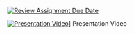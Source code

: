 [![Review Assignment Due Date](https://classroom.github.com/assets/deadline-readme-button-24ddc0f5d75046c5622901739e7c5dd533143b0c8e959d652212380cedb1ea36.svg)](https://classroom.github.com/a/xLFwbfXt)

[![Presentation Video](![image](https://github.com/cis-famu/design-project-halftime/assets/51967332/11a5c7cc-2be6-41fe-a10c-a71de393c5ba)
)](https://youtu.be/nlA5NwtUax8)]
Presentation Video
